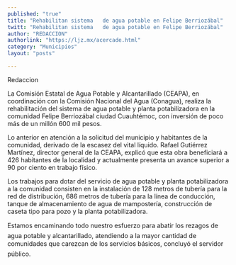 ```yaml
---
published: "true"
title: "Rehabilitan sistema   de agua potable en Felipe Berriozábal"
twitt: "Rehabilitan sistema   de agua potable en Felipe Berriozábal"
author: "REDACCION"
authorlink: "https://ljz.mx/acercade.html"
category: "Municipios"
layout: "posts"

---
```



  Redaccion



  La Comisión Estatal de Agua Potable y Alcantarillado (CEAPA), en coordinación con la Comisión Nacional del Agua (Conagua), realiza la rehabilitación del sistema de agua potable y planta potabilizadora en la comunidad Felipe Berriozábal ciudad Cuauhtémoc, con inversión de poco más de un millón 600 mil pesos.



Lo anterior en atención a la solicitud del municipio y habitantes de la comunidad, derivado de la escasez del vital líquido. Rafael Gutiérrez Martínez, director general de la CEAPA, explicó que esta obra beneficiará a 426 habitantes de la localidad y actualmente presenta un avance superior a 90 por ciento en trabajo físico.  

  Los trabajos para dotar del servicio de agua potable y planta potabilizadora a la comunidad consisten en la instalación de 128 metros de tubería para la red de distribución, 686 metros de tubería para la línea de conducción, tanque de almacenamiento de agua de mampostería, construcción de caseta tipo para pozo y la planta potabilizadora.



  Estamos encaminando todo nuestro esfuerzo para abatir los rezagos de agua potable y alcantarillado, atendiendo a la mayor cantidad de comunidades que carezcan de los servicios básicos, concluyó el servidor público.

